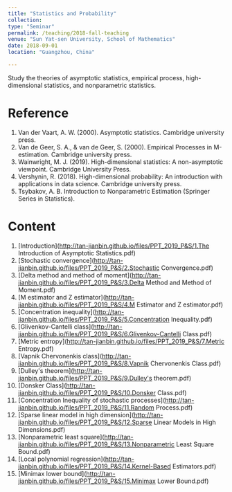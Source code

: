 ```yaml
---
title: "Statistics and Probability"
collection: 
type: "Seminar"
permalink: /teaching/2018-fall-teaching
venue: "Sun Yat-sen University, School of Mathematics"
date: 2018-09-01
location: "Guangzhou, China"

---         
```


Study the theories of asymptotic statistics, empirical process, high-dimensional statistics, and nonparametric statistics.

Reference
======

1. Van der Vaart, A. W. (2000). Asymptotic statistics. Cambridge university press.
2. Van de Geer, S. A., & van de Geer, S. (2000). Empirical Processes in M-estimation. Cambridge university press.
3. Wainwright, M. J. (2019). High-dimensional statistics: A non-asymptotic viewpoint. Cambridge University Press.
4. Vershynin, R. (2018). High-dimensional probability: An introduction with applications in data science. Cambridge university press.
5. Tsybakov, A. B. Introduction to Nonparametric Estimation (Springer Series in Statistics).

Content 
======
1. [Introduction](http://tan-jianbin.github.io/files/PPT_2019_P&S/1.The Introduction of Asymptotic Statistics.pdf)
2. [Stochastic convergence](http://tan-jianbin.github.io/files/PPT_2019_P&S/2.Stochastic Convergence.pdf)
3. [Delta method and method of moment](http://tan-jianbin.github.io/files/PPT_2019_P&S/3.Delta Method and Method of Moment.pdf)
4. [M estimator and Z estimator](http://tan-jianbin.github.io/files/PPT_2019_P&S/4.M Estimator and Z estimator.pdf)
5. [Concentration inequality](http://tan-jianbin.github.io/files/PPT_2019_P&S/5.Concentration Inequality.pdf)
6. [Glivenkov-Cantelli class](http://tan-jianbin.github.io/files/PPT_2019_P&S/6.Glivenkov-Cantelli Class.pdf)
7. [Metric entropy](http://tan-jianbin.github.io/files/PPT_2019_P&S/7.Metric Entropy.pdf)
8. [Vapnik Chervonenkis class](http://tan-jianbin.github.io/files/PPT_2019_P&S/8.Vapnik Chervonenkis Class.pdf)
9. [Dulley's theorem](http://tan-jianbin.github.io/files/PPT_2019_P&S/9.Dulley's theorem.pdf)
10. [Donsker Class](http://tan-jianbin.github.io/files/PPT_2019_P&S/10.Donsker Class.pdf)
11. [Concentration Inequality of stochastic processes](http://tan-jianbin.github.io/files/PPT_2019_P&S/11.Random Process.pdf)
12. [Sparse linear model in high dimension](http://tan-jianbin.github.io/files/PPT_2019_P&S/12.Sparse Linear Models in High Dimensions.pdf)
13. [Nonparametric least square](http://tan-jianbin.github.io/files/PPT_2019_P&S/13.Nonparametric Least Square Bound.pdf)
14. [Local polynomial regression](http://tan-jianbin.github.io/files/PPT_2019_P&S/14.Kernel-Based Estimators.pdf)
15. [Minimax lower bound](http://tan-jianbin.github.io/files/PPT_2019_P&S/15.Minimax Lower Bound.pdf)
